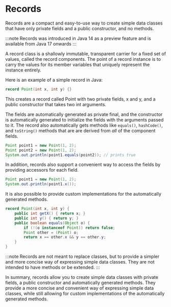 # Records

Records are a compact and easy-to-use way to create simple data classes that have only private fields and a public constructor, and no methods.

:::note
Records was introduced in Java 14 as a preview feature and is available from Java 17 onwards
:::

A record class is a shallowly immutable, transparent carrier for a fixed set of values, called the record components. The point of a record instance is to carry the values for its member variables that uniquely represent the instance entirely.

Here is an example of a simple record in Java:

```java
record Point(int x, int y) {}
```

This creates a record called Point with two private fields, x and y, and a public constructor that takes two int arguments.

The fields are automatically generated as private final, and the constructor is automatically generated to initialize the fields with the arguments passed to it. The record also automatically gets methods like `equals()`, `hashCode()`, and `toString()` methods that are are derived from _all_ of the component fields.

```java
Point point1 = new Point(1, 2);
Point point2 = new Point(1, 2);
System.out.println(point1.equals(point2)); // prints true
```

In addition, records also support a convenient way to access the fields by providing accessors for each field.

```java
Point point1 = new Point(1, 2);
System.out.println(point1.x());
```

It is also possible to provide custom implementations for the automatically generated methods.

```java
record Point(int x, int y) {
    public int getX() { return x; }
    public int y() { return y; }
    public boolean equals(Object o) {
        if (!(o instanceof Point)) return false;
        Point other = (Point) o;
        return x == other.x && y == other.y;
    }
}
```

:::note
Records are not meant to replace classes, but to provide a simpler and more concise way of expressing simple data classes. They are not intended to have methods or be extended.
:::

In summary, records allow you to create simple data classes with private fields, a public constructor and automatically generated methods. They provide a more concise and convenient way of expressing simple data classes, while still allowing for custom implementations of the automatically generated methods.
